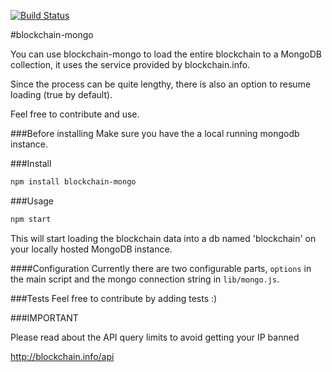 [![Build Status](https://travis-ci.org/orweinberger/blockchain-mongo.png?branch=master)](https://travis-ci.org/orweinberger/blockchain-mongo)

#blockchain-mongo

You can use blockchain-mongo to load the entire blockchain to a MongoDB collection, it uses the service provided by blockchain.info.

Since the process can be quite lengthy, there is also an option to resume loading (true by default).

Feel free to contribute and use.

###Before installing
Make sure you have the a local running mongodb instance.

###Install
```bash
npm install blockchain-mongo
```

###Usage
```bash
npm start
```

This will start loading the blockchain data into a db named 'blockchain' on your locally hosted MongoDB instance.

####Configuration
Currently there are two configurable parts, ```options``` in the main script and the mongo connection string in ```lib/mongo.js```.

###Tests
Feel free to contribute by adding tests :)

###IMPORTANT

Please read about the API query limits to avoid getting your IP banned

http://blockchain.info/api

[1]: http://blockchain.info
[2]: http://blockchain.info/api
